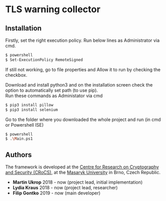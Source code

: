 # TLS warning collector

## Installation
Firstly, set the right execution policy.
Run below lines as Administrator via cmd.
```sh
$ powershell
$ Set-ExecutionPolicy RemoteSigned
```
If still not working, go to file properties and Allow it to run by checking the checkbox.

Download and install python3 and on the installation screen check the option to automatically set path (to use pip).<br />
Run these commands as Administator via cmd
```sh
$ pip3 install pillow
$ pip3 install selenium
```

Go to the folder where you downloaded the whole project and run (in cmd or Powershell ISE)
```sh
$ powershell 
$ .\Main.ps1
```

## Authors
The framework is developed at the [Centre for Research on Cryptography and Security (CRoCS)](https://crocs.fi.muni.cz), at the [Masaryk University](http://www.muni.cz/) in Brno, Czech Republic.
* **Martin Ukrop** 2018 - now (project lead, initial implementation)
* **Lydia Kraus** 2018 - now (project lead, researcher)
* **Filip Gontko** 2019 - now (main developer)
